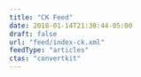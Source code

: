 ```yaml
---
title: "CK Feed"
date: 2018-01-14T21:38:44-05:00
draft: false
url: "feed/index-ck.xml"
feedType: "articles"
ctas: "convertkit"
---
```


